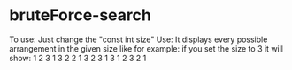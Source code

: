 # bruteForce-search
To use: 
Just change the "const int size" 
Use:
It displays every possible arrangement in the given size
like for example:
if you set the size to 3 it will show:
1 2 3
1 3 2
2 1 3
2 3 1
3 1 2
3 2 1
